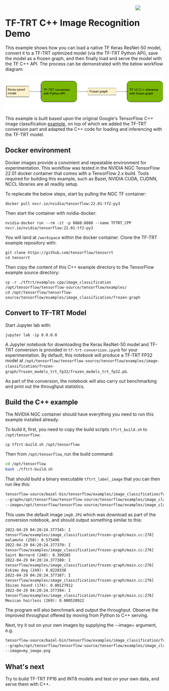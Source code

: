 <!-- #region -->
<img src="https://developer.download.nvidia.com/notebooks/dlsw-notebooks/tftrt_cpp_frozen-graph/nvidia_logo.png" style="width: 90px; float: right;">

# TF-TRT C++ Image Recognition Demo

This example shows how you can load a native TF Keras ResNet-50 model, convert it to a TF-TRT optimized model (via the TF-TRT Python API), save the model as a frozen graph, and then finally load and serve the model with the TF C++ API. The process can be demonstrated with the below workflow diagram:


![TF-TRT C++ Inference workflow](TF-TRT_CPP_inference.png "TF-TRT C++ Inference")

This example is built based upon the original Google's TensorFlow C++ image classification [example](https://github.com/tensorflow/tensorflow/tree/master/tensorflow/examples/label_image), on top of which we added the TF-TRT conversion part and adapted the C++ code for loading and inferencing with the TF-TRT model.

## Docker environment
Docker images provide a convinient and repeatable environment for experimentation. This workflow was tested in the NVIDIA NGC TensorFlow 22.01 docker container that comes with a TensorFlow 2.x build. Tools required for building this example, such as Bazel, NVIDIA CUDA, CUDNN, NCCL libraries are all readily setup.

To replecate the below steps, start by pulling the NGC TF container:

```
docker pull nvcr.io/nvidia/tensorflow:22.01-tf2-py3
```
Then start the container with nvidia-docker:

```
nvidia-docker run --rm -it -p 8888:8888 --name TFTRT_CPP nvcr.io/nvidia/tensorflow:22.01-tf2-py3
```

You will land at `/workspace` within the docker container. Clone the TF-TRT example repository with:

```
git clone https://github.com/tensorflow/tensorrt
cd tensorrt 
```

Then copy the content of this C++ example directory to the TensorFlow example source directory:

```
cp -r ./tftrt/examples-cpp/image_classification /opt/tensorflow/tensorflow-source/tensorflow/examples/
cd /opt/tensorflow/tensorflow-source/tensorflow/examples/image_classification/frozen-graph
```

<!-- #region -->
## Convert to TF-TRT Model

Start Jupyter lab with:

```
jupyter lab -ip 0.0.0.0
```

A Jupyter notebook for downloading the Keras ResNet-50 model and TF-TRT conversion is provided in `tf-trt-conversion.ipynb` for your  experimentation. By default, this notebook will produce a TF-TRT FP32 model at `/opt/tensorflow/tensorflow-source/tensorflow/examples/image-classification/frozen-graph/frozen_models_trt_fp32/frozen_models_trt_fp32.pb`.

As part of the conversion, the notebook will also carry out benchmarking and print out the throughput statistics. 


<!-- #endregion -->

## Build the C++ example
The NVIDIA NGC container should have everything you need to run this example installed already.

To build it, first, you need to copy the build scripts `tftrt_build.sh` to `/opt/tensorflow`:

```
cp tftrt-build.sh /opt/tensorflow
```

Then from `/opt/tensorflow`, run the build command:

```bash
cd /opt/tensorflow 
bash ./tftrt-build.sh
```

That should build a binary executable `tftrt_label_image` that you can then run like this:

```bash
tensorflow-source/bazel-bin/tensorflow/examples/image_classification/frozen-graph/tftrt_label_image \
--graph=/opt/tensorflow/tensorflow-source/tensorflow/examples/image_classification/frozen-graph/frozen_models_trt_fp32/frozen_models_trt_fp32.pb \
--image=/opt/tensorflow/tensorflow-source/tensorflow/examples/image_classification/frozen-graph/data/img0.JPG
```

This uses the default image `img0.JPG` which was download as part of the conversion notebook, and should
output something similar to this:

```
2022-04-29 04:20:24.377345: I tensorflow/examples/image_classification/frozen-graph/main.cc:276] malamute (250): 0.575496
2022-04-29 04:20:24.377370: I tensorflow/examples/image_classification/frozen-graph/main.cc:276] Saint Bernard (248): 0.399285
2022-04-29 04:20:24.377380: I tensorflow/examples/image_classification/frozen-graph/main.cc:276] Eskimo dog (249): 0.0228338
2022-04-29 04:20:24.377387: I tensorflow/examples/image_classification/frozen-graph/main.cc:276] Ibizan hound (174): 0.00127912
2022-04-29 04:20:24.377394: I tensorflow/examples/image_classification/frozen-graph/main.cc:276] Mexican hairless (269): 0.000520922
```

The program will also benchmark and output the throughput. Observe the improved throughput offered by moving from Python to C++ serving.

Next, try it out on your own images by supplying the --image= argument, e.g.

```bash
tensorflow-source/bazel-bin/tensorflow/examples/image_classification/frozen-graph/tftrt_label_image \
--graph=/opt/tensorflow/tensorflow-source/tensorflow/examples/image_classification/frozen-graph/frozen_models_trt_fp32/frozen_models_trt_fp32.pb \
--image=my_image.png
```

## What's next

Try to build TF-TRT FP16 and INT8 models and test on your own data, and serve them with C++.

```bash

```
